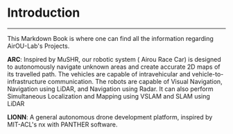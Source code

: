 # Introduction
---
This Markdown Book is where one can find all the information regarding AirOU-Lab's Projects.

**ARC**: Inspired by MuSHR, our robotic system ( Airou Race Car) is designed to autonomously navigate unknown areas and create accurate 2D maps of its travelled path. The vehicles are capable of intravehicular and vehicle-to-infrastructure communication. The robots are capable of Visual Navigation, Navigation using LiDAR, and Navigation using Radar.  It can also perform Simultaneous Localization and Mapping using VSLAM and SLAM using LiDAR

**LIONN**: A general autonomous drone development platform, inspired by MIT-ACL's nx with PANTHER software.

